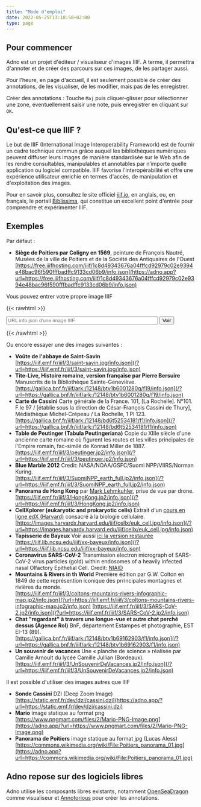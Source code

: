```yaml
---
title: "Mode d'emploi"
date: 2022-05-25T13:18:58+02:00
type: page
---
```


## Pour commencer

Adno est un projet d'éditeur / visualiseur d'images IIIF. A terme, il permettra d'annoter et de créer des parcours sur ces images, de les partager aussi.


Pour l'heure, en page d'accueil, il est seulement possible de créer des annotations, de les visualiser, de les modifier, mais pas de les enregistrer.

Créer des annotations
: Touche `Maj` puis cliquer-glisser pour sélectionner une zone, éventuellement saisir une note, puis enregistrer en cliquant sur `OK`.

## Qu'est-ce que IIIF ?

Le but de IIIF (International Image Interoperability Framework) est de fournir un cadre technique commun grâce auquel les bibliothèques numériques peuvent diffuser leurs images de manière standardisée sur le Web afin de les rendre consultables, manipulables et annotables par n’importe quelle application ou logiciel compatible. IIIF favorise l'interopérabilité et offre une expérience utilisateur enrichie en termes d'accès, de manipulation et d'exploitation des images.

Pour en savoir plus, consultez le site officiel [iiif.io](https://iiif.io), en anglais, ou, en français, le portail [Biblissima](https://iiif.biblissima.fr/), qui constitue un excellent point d'entrée pour comprendre et expérimenter IIIF.

## Exemples

Par défaut :
- __Siège de Poitiers par Coligny en 1569__, peinture de François Nautré,
Musées de la ville de Poitiers et de la Société des Antiquaires de l'Ouest  
[https://free.iiifhosting.com/iiif/1c8d49343676a04fffcd92979c02e9394e48bac96f590fffbadffc9133cd06b9/info.json](https://adno.app?url=https://free.iiifhosting.com/iiif/1c8d49343676a04fffcd92979c02e9394e48bac96f590fffbadffc9133cd06b9/info.json)

Vous pouvez entrer votre propre image IIIF

{{< rawhtml >}}
<form action="/" method="get">
  <input type="url" id="url" name="url" placeholder="URL info.json d'une image IIIF" style="width: 80%">
  <input type="submit" value="Voir">
</form>
{{< /rawhtml >}}

Ou encore essayer une des images suivantes :
- __Voûte de l'abbaye de Saint-Savin__  
[https://iiif.emf.fr/iiif/3/saint-savin.jpg/info.json](/?url=https://iiif.emf.fr/iiif/3/saint-savin.jpg/info.json)
- __Tite-Live, Histoire romaine, version française par Pierre Bersuire__ Manuscrits de la Bibliothèque Sainte-Geneviève.    
[https://gallica.bnf.fr/iiif/ark:/12148/btv1b6001280q/f19/info.json](/?url=https://gallica.bnf.fr/iiif/ark:/12148/btv1b6001280q/f19/info.json)
- __Carte de Cassini__ Carte générale de la France. 101, [La Rochelle]. N°101. F.le 97 / [établie sous la direction de César-François Cassini de Thury], Médiathèque Michel-Crépeau / La Rochelle, 1 Pl 123.  
[https://gallica.bnf.fr/iiif/ark:/12148/bd6t52534181/f1/info.json](/?url=https://gallica.bnf.fr/iiif/ark:/12148/bd6t52534181/f1/info.json)
- __Table de Peutinger (Tabula Peutingeriana)__ Copie du XIIIe siècle d'une ancienne carte romaine où figurent les routes et les villes principales de l'Empire romain, fac-similé de Konrad Miller de 1887.  
[https://iiif.emf.fr/iiif/3/peutinger.jp2/info.json](/?url=https://iiif.emf.fr/iiif/3/peutinger.jp2/info.json)
- __Blue Marble 2012__ Credit: NASA/NOAA/GSFC/Suomi NPP/VIIRS/Norman Kuring.  
[https://iiif.emf.fr/iiif/3/SuomiNPP_earth_full.jp2/info.json](/?url=https://iiif.emf.fr/iiif/3/SuomiNPP_earth_full.jp2/info.json)
- __Panorama de Hong Kong__ par [Mark Lehmkuhler](https://www.flickr.com/photos/mark_lehmkuhler/33011219102), prise de vue par drone.  
[https://iiif.emf.fr/iiif/3/HongKong.jp2/info.json](/?url=https://iiif.emf.fr/iiif/3/HongKong.jp2/info.json)
- __CellXplorer (eukaryotic and prokaryotic cells)__ Extrait d'un [cours en ligne edX (Harvard)](https://courses.edx.org/courses/course-v1:HarvardX+MCB64.1x+2T2016/d16e07a5cec442eeb7cd9dfcb695dce0/) consacré à la biologie cellulaire.  
[https://images.harvardx.harvard.edu/iiif/cellx/euk_cell.jpg/info.json](/?url=https://images.harvardx.harvard.edu/iiif/cellx/euk_cell.jpg/info.json)
- __Tapisserie de Bayeux__ Voir aussi [ici la version restaurée](https://www.bayeuxmuseum.com/la-tapisserie-de-bayeux/decouvrir-la-tapisserie-de-bayeux/explorer-la-tapisserie-de-bayeux-en-ligne/)  
[https://iiif.lib.ncsu.edu/iiif/xx-bayeux/info.json](/?url=https://iiif.lib.ncsu.edu/iiif/xx-bayeux/info.json)
- __Coronavirus SARS-CoV-2__ Transmission electron micrograph of SARS-CoV-2 virus particles (gold) within endosomes of a heavily infected nasal Olfactory Epithelial Cell. Credit: [NIAID](https://www.flickr.com/photos/niaid)  
- __Mountains & Rivers in th World__ Première édition par G.W. Colton en 1849 de cette représention iconique des prrincipales montagnes et rivières du monde.  
[https://iiif.emf.fr/iiif/3/coltons-mountains-rivers-infographic-map.jp2/info.json](?url=https://iiif.emf.fr/iiif/3/coltons-mountains-rivers-infographic-map.jp2/info.json)
[https://iiif.emf.fr/iiif/3/SARS-CoV-2.jp2/info.json](/?url=https://iiif.emf.fr/iiif/3/SARS-CoV-2.jp2/info.json)
- __Chat "regardant" à travers une longue-vue et autre chat perché dessus (Agence Rol)__ BnF, département Estampes et photographie, EST EI-13 (89).  
[https://gallica.bnf.fr/iiif/ark:/12148/btv1b69162903/f1/info.json](/?url=https://gallica.bnf.fr/iiif/ark:/12148/btv1b69162903/f1/info.json)
- __Un souvenir de vacances__ Une « planche de science » réalisée par Camille Arnoult du lycée Camille Jullian (Bordeaux).  
[https://iiif.emf.fr/iiif/3/UnSouvenirDeVacances.jp2/info.json](/?url=https://iiif.emf.fr/iiif/3/UnSouvenirDeVacances.jp2/info.json)

Il est possible d'utiliser des images autres que IIIF
- __Sonde Cassini__ DZI (Deep Zoom Image)  
[https://static.emf.fr/dev/dzi/cassini.dzi](https://adno.app/?url=https://static.emf.fr/dev/dzi/cassini.dzi)
- __Mario__ image statique au format png
[https://www.pngmart.com/files/2/Mario-PNG-Image.png](https://adno.app/?url=https://www.pngmart.com/files/2/Mario-PNG-Image.png)
- __Panorama de Poitiers__ image statique au format jpg (Lucas Aless)  
[https://commons.wikimedia.org/wiki/File:Poitiers_panorama_01.jpg](https://adno.app?url=https://commons.wikimedia.org/wiki/File:Poitiers_panorama_01.jpg)

## Adno repose sur des logiciels libres

Adno utilise les composants libres existants, notamment [OpenSeaDragon](https://openseadragon.github.io/) comme visualiseur et [Annotorious](https://recogito.github.io/annotorious/) pour créer les annotations.
